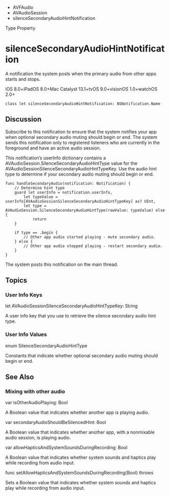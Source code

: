 

- AVFAudio
- AVAudioSession
-  silenceSecondaryAudioHintNotification 

Type Property

# silenceSecondaryAudioHintNotification

A notification the system posts when the primary audio from other apps starts and stops.

iOS 8.0+iPadOS 8.0+Mac Catalyst 13.1+tvOS 9.0+visionOS 1.0+watchOS 2.0+

``` source
class let silenceSecondaryAudioHintNotification: NSNotification.Name
```

## Discussion

Subscribe to this notification to ensure that the system notifies your app when optional secondary audio muting should begin or end. The system sends this notification only to registered listeners who are currently in the foreground and have an active audio session.

This notification’s userInfo dictionary contains a AVAudioSession.SilenceSecondaryAudioHintType value for the AVAudioSessionSilenceSecondaryAudioHintTypeKey. Use the audio hint type to determine if your secondary audio muting should begin or end.

```
func handleSecondaryAudio(notification: Notification) {
    // Determine hint type
    guard let userInfo = notification.userInfo,
        let typeValue = userInfo[AVAudioSessionSilenceSecondaryAudioHintTypeKey] as? UInt,
        let type = AVAudioSession.SilenceSecondaryAudioHintType(rawValue: typeValue) else {
            return
    }

    if type == .begin {
        // Other app audio started playing - mute secondary audio.
    } else {
        // Other app audio stopped playing - restart secondary audio.
    }
}
```

The system posts this notification on the main thread.

## Topics

### User Info Keys

let AVAudioSessionSilenceSecondaryAudioHintTypeKey: String

A user info key that you use to retrieve the silence secondary audio hint type.

### User Info Values

enum SilenceSecondaryAudioHintType

Constants that indicate whether optional secondary audio muting should begin or end.

## See Also

### Mixing with other audio

var isOtherAudioPlaying: Bool

A Boolean value that indicates whether another app is playing audio.

var secondaryAudioShouldBeSilencedHint: Bool

A Boolean value that indicates whether another app, with a nonmixable audio session, is playing audio.

var allowHapticsAndSystemSoundsDuringRecording: Bool

A Boolean value that indicates whether system sounds and haptics play while recording from audio input.

func setAllowHapticsAndSystemSoundsDuringRecording(Bool) throws

Sets a Boolean value that indicates whether system sounds and haptics play while recording from audio input.

